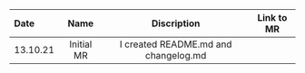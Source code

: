 Date      | Name                | Discription               | Link to MR
:-------- | :---------------------: | :---------------------: | :---------------------:  
13.10.21  | Initial MR | I created README.md and changelog.md | 